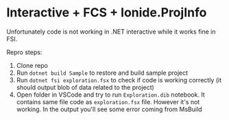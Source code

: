 # Interactive + FCS + Ionide.ProjInfo

Unfortunately code is not working in .NET interactive while it works fine in FSI.

Repro steps:
1. Clone repo
2. Run `dotnet build Sample` to restore and build sample project
3. Run `dotnet fsi exploration.fsx` to check if code is working correctly (it should output blob of data related to the project)
4. Open folder in VSCode and try to run `Exploration.dib` notebook. It contains same file code as `exploration.fsx` file. However it's not working. In the output you'll see some error coming from MsBuild